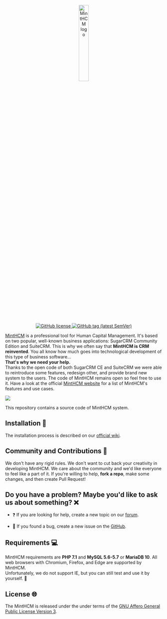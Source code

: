<p align="center">
    <a href="https://minthcm.org/" target="_blank">
        <img width="25%" src="https://minthcm.org/minthcm-logo.svg" alt="MintHCM logo">
    </a>
</p>
<br/>
<p align="center">
    <a href="https://github.com/minthcm/minthcm/blob/master/LICENSE" target="_blank">
        <img src="https://img.shields.io/github/license/minthcm/minthcm.svg" alt="GitHub license">
    </a>
    <a href="https://github.com/minthcm/minthcm/releases" target="_blank">
        <img src="https://img.shields.io/github/tag/minthcm/minthcm.svg" alt="GitHub tag (latest SemVer)">
    </a>
</p>

[MintHCM](https://minthcm.org/) is a professional tool for Human Capital Management. It's based on two popular, well-known business applications: SugarCRM Community Edition and SuiteCRM. This is why we often say that **MintHCM is CRM reinvented**. You all know how much goes into technological development of this type of business software… <br> **That's why we need your help.**<br> Thanks to the open code of both SugarCRM CE and SuiteCRM we were able to reintroduce some features, redesign other, and provide brand new system to the users. The code of MintHCM remains open so feel free to use it.
Have a look at the official [MintHCM website](https://minthcm.com/) for a list of MintHCM's features and use cases. 

<img src="https://minthcm.org/assets/mintgif.gif">

This repository contains a source code of MintHCM system.

## Installation 🧩

The installation process is described on our [official wiki](https://wiki.minthcm.org/index.php?title=Process:Installation_guide).

## Community and Contributions 🤝

We don't have any rigid rules. We don't want to cut back your creativity in developing MintHCM. We care about the community and we'd like everyone to feel like a part of it. If you're willing to help, **fork a repo**, make some changes, and then create Pull Request!

## Do you have a problem? Maybe you'd like to ask us about something? ❌


*  ❓  If you are looking for help, create a new topic on our [forum](https://minthcm.org/forums/). 

*  🐛 If you found a bug, create a new issue on the [GitHub](https://github.com/minthcm/minthcm/issues).

## Requirements 💻

MintHCM requirements are **PHP 7.1** and **MySQL 5.6-5.7** or **MariaDB 10**. All web browsers with Chromium, Firefox, and Edge are supported by MintHCM. <br>
Unfortunately, we do not support IE, but you can still test and use it by yourself. 🤗

## License 🌐

The MintHCM is released under the under terms of the [GNU Affero General Public License Version 3](LICENSE).

